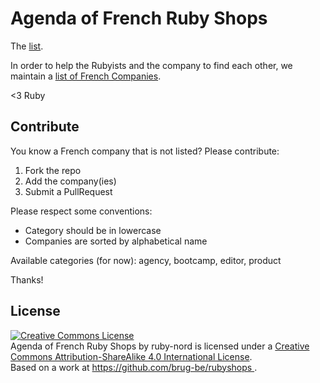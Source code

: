 # Agenda of French Ruby Shops

The [list](frenchrubyshops.csv).

In order to help the Rubyists and the company to find each other, we maintain a [list of French
Companies](frenchrubyshops.csv).

<3 Ruby

## Contribute

You know a French company that is not listed? Please contribute:

1. Fork the repo
2. Add the company(ies)
3. Submit a PullRequest

Please respect some conventions:

* Category should be in lowercase
* Companies are sorted by alphabetical name

Available categories (for now): agency, bootcamp, editor, product

Thanks!

## License

<a rel="license" href="http://creativecommons.org/licenses/by-sa/4.0/">
  <img alt="Creative Commons License" style="border-width:0" src="https://i.creativecommons.org/l/by-sa/4.0/80x15.png" />
</a><br />
<span xmlns:dct="http://purl.org/dc/terms/" href="http://purl.org/dc/dcmitype/Text" property="dct:title" rel="dct:type">Agenda of French Ruby Shops</span> by <span xmlns:cc="http://creativecommons.org/ns#" property="cc:attributionName">ruby-nord</span> is licensed under a <a rel="license" href="http://creativecommons.org/licenses/by-sa/4.0/">Creative Commons Attribution-ShareAlike 4.0 International License</a>.<br />Based on a work at <a xmlns:dct="http://purl.org/dc/terms/" href="https://github.com/brug-be/rubyshops" rel="dct:source">https://github.com/brug-be/rubyshops
</a>.
